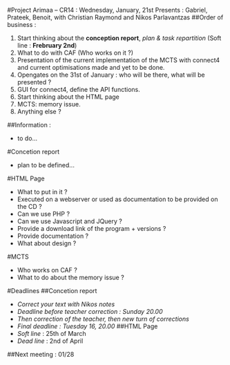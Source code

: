 ﻿#Project Arimaa – CR14 : Wednesday, January, 21st
Presents : Gabriel, Prateek, Benoit, with Christian Raymond and Nikos Parlavantzas
##Order of business :
1. Start thinking about the **conception report**, *plan & task repartition* (Soft line : **Frebruary 2nd**)
2. What to do with CAF (Who works on it ?)
3. Presentation of the current implementation of the MCTS with connect4 and current optimisations made and yet to be done.
4. Opengates on the 31st of January : who will be there, what will be presented ?
5. GUI for connect4, define the API functions.
6. Start thinking about the HTML page
7. MCTS:  memory issue.
8. Anything else ?

##Information :
- to do...

#Concetion report
- plan to be defined...

#HTML Page
- What to put in it ?
- Executed on a webserver or used as documentation to be provided on the CD ?
- Can we use PHP ?
- Can we use Javascript and JQuery ?
- Provide a download link of the program + versions ?
- Provide documentation ?
- What about design ?

#MCTS
- Who works on CAF ?
- What to do about the memory issue ?


#Deadlines
##Concetion report
- *Correct your text with Nikos notes*
- *Deadline before teacher correction : Sunday 20.00*
- *Then correction of the teacher, then new turn of corrections*
- *Final deadline : Tuesday 16, 20.00*
##HTML Page
- *Soft line* : 25th of March
- *Dead line* : 2nd of April


##Next meeting : 01/28
